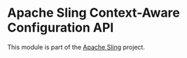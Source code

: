 # Apache Sling Context-Aware Configuration API

This module is part of the [Apache Sling](https://sling.apache.org) project.
